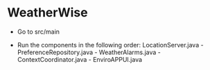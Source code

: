 # WeatherWise

- Go to src/main

- Run the components in the following order:
LocationServer.java - PreferenceRepository.java - WeatherAlarms.java - ContextCoordinator.java -
EnviroAPPUI.java